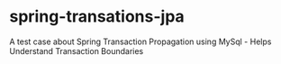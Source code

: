 # spring-transations-jpa
A test case about Spring Transaction Propagation using MySql - Helps Understand Transaction Boundaries
